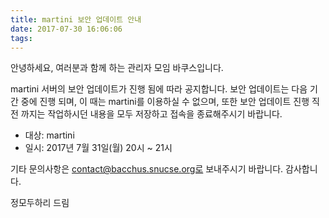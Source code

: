 ```yaml
---
title: martini 보안 업데이트 안내
date: 2017-07-30 16:06:06
tags:
---
```


안녕하세요, 여러분과 함께 하는 관리자 모임 바쿠스입니다.

martini 서버의 보안 업데이트가 진행 됨에 따라 공지합니다. 보안 업데이트는 다음 기간 중에 진행 되며, 이 때는 martini를 이용하실 수 없으며, 또한 보안 업데이트 진행 직전 까지는 작업하시던 내용을 모두 저장하고 접속을 종료해주시기 바랍니다.

* 대상: martini
* 일시: 2017년 7월 31일(월) 20시 ~ 21시

기타 문의사항은 contact@bacchus.snucse.org로 보내주시기 바랍니다. 감사합니다.

정모두하리 드림
